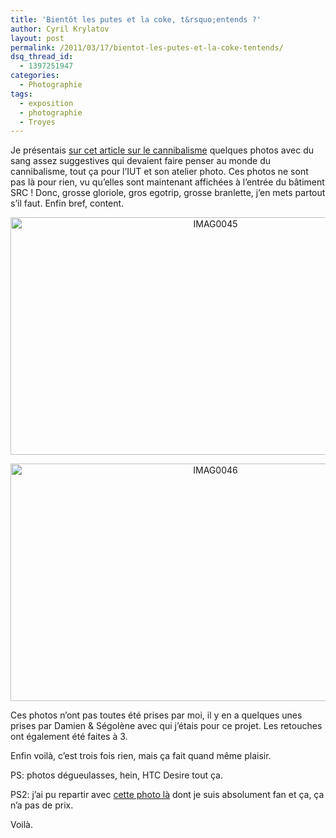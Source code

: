 ```yaml
---
title: 'Bientôt les putes et la coke, t&rsquo;entends ?'
author: Cyril Krylatov
layout: post
permalink: /2011/03/17/bientot-les-putes-et-la-coke-tentends/
dsq_thread_id:
  - 1397251947
categories:
  - Photographie
tags:
  - exposition
  - photographie
  - Troyes
---
```

Je présentais [sur cet article sur le cannibalisme][1] quelques photos avec du sang assez suggestives qui devaient faire penser au monde du cannibalisme, tout ça pour l&rsquo;IUT et son atelier photo. Ces photos ne sont pas là pour rien, vu qu&rsquo;elles sont maintenant affichées à l&rsquo;entrée du bâtiment SRC ! Donc, grosse gloriole, gros egotrip, grosse branlette, j&rsquo;en mets partout s&rsquo;il faut. Enfin bref, content.

<p style="text-align:center;">
  <a href="http://www.flickr.com/photos/dondapo/5534812923/" title="IMAG0045 de Cyril Krylatov, sur Flickr"><img src="http://farm6.static.flickr.com/5091/5534812923_5a7efaeaef_z.jpg" width="640" height="380" alt="IMAG0045" /></a>
</p>

<!--more-->

<p style="text-align:center;">
  <a href="http://www.flickr.com/photos/dondapo/5534813211/" title="IMAG0046 de Cyril Krylatov, sur Flickr"><img src="http://farm6.static.flickr.com/5292/5534813211_ffefa20b5e_z.jpg" width="640" height="380" alt="IMAG0046" /></a>
</p>

Ces photos n&rsquo;ont pas toutes été prises par moi, il y en a quelques unes prises par Damien & Ségolène avec qui j&rsquo;étais pour ce projet. Les retouches ont également été faites à 3.

Enfin voilà, c&rsquo;est trois fois rien, mais ça fait quand même plaisir.

PS: photos dégueulasses, hein, HTC Desire tout ça.

PS2: j&rsquo;ai pu repartir avec [cette photo là][2] dont je suis absolument fan et ça, ça n&rsquo;a pas de prix.

Voilà.

 [1]: http://blog.c-krylatov.com/2011/03/03/cannibalisme/
 [2]: http://www.flickr.com/photos/dondapo/5456556729/